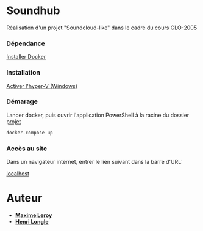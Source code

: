 # Soundhub

Réalisation d'un projet "Soundcloud-like" dans le cadre du cours GLO-2005

### Dépendance
[Installer Docker](https://www.docker.com/)

### Installation

[Activer l'hyper-V (Windows)](https://bit.ly/2kDg6Sw)

### Démarage

Lancer docker, puis ouvrir l'application PowerShell à la racine du dossier [projet](./projet)

```bash
docker-compose up
```

### Accès au site

Dans un navigateur internet, entrer le lien suivant dans la barre d'URL:

[localhost](http://localhost)

# Auteur

* **[Maxime Leroy](https://github.com/maximeleroylaval)**
* **[Henri Longle](https://github.com/longle-h)**
